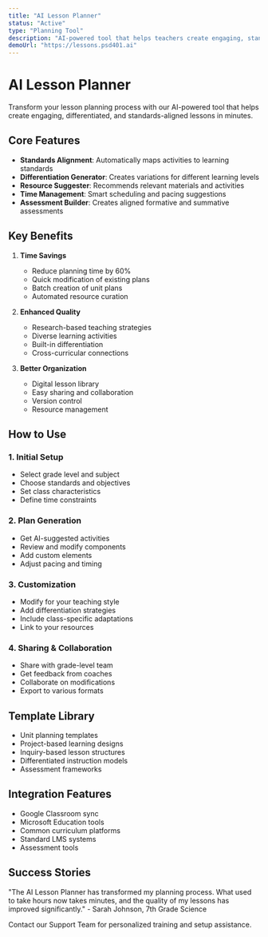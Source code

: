 ```yaml
---
title: "AI Lesson Planner"
status: "Active"
type: "Planning Tool"
description: "AI-powered tool that helps teachers create engaging, standards-aligned lesson plans quickly"
demoUrl: "https://lessons.psd401.ai"
---
```


# AI Lesson Planner

Transform your lesson planning process with our AI-powered tool that helps create engaging, differentiated, and standards-aligned lessons in minutes.

## Core Features

- **Standards Alignment**: Automatically maps activities to learning standards
- **Differentiation Generator**: Creates variations for different learning levels
- **Resource Suggester**: Recommends relevant materials and activities
- **Time Management**: Smart scheduling and pacing suggestions
- **Assessment Builder**: Creates aligned formative and summative assessments

## Key Benefits

1. **Time Savings**
   - Reduce planning time by 60%
   - Quick modification of existing plans
   - Batch creation of unit plans
   - Automated resource curation

2. **Enhanced Quality**
   - Research-based teaching strategies
   - Diverse learning activities
   - Built-in differentiation
   - Cross-curricular connections

3. **Better Organization**
   - Digital lesson library
   - Easy sharing and collaboration
   - Version control
   - Resource management

## How to Use

### 1. Initial Setup
- Select grade level and subject
- Choose standards and objectives
- Set class characteristics
- Define time constraints

### 2. Plan Generation
- Get AI-suggested activities
- Review and modify components
- Add custom elements
- Adjust pacing and timing

### 3. Customization
- Modify for your teaching style
- Add differentiation strategies
- Include class-specific adaptations
- Link to your resources

### 4. Sharing & Collaboration
- Share with grade-level team
- Get feedback from coaches
- Collaborate on modifications
- Export to various formats

## Template Library

- Unit planning templates
- Project-based learning designs
- Inquiry-based lesson structures
- Differentiated instruction models
- Assessment frameworks

## Integration Features

- Google Classroom sync
- Microsoft Education tools
- Common curriculum platforms
- Standard LMS systems
- Assessment tools

## Success Stories

"The AI Lesson Planner has transformed my planning process. What used to take hours now takes minutes, and the quality of my lessons has improved significantly." - Sarah Johnson, 7th Grade Science

Contact our Support Team for personalized training and setup assistance. 
